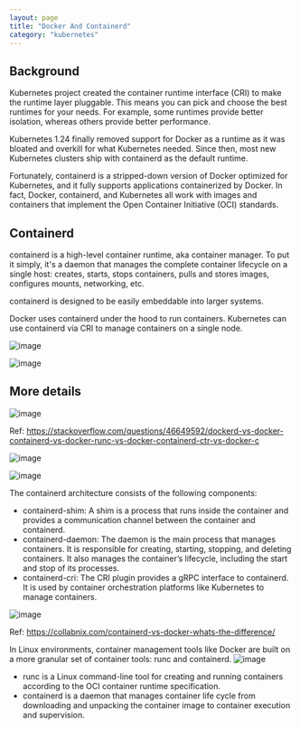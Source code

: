 ```yaml
---
layout: page
title: "Docker And Containerd"
category: "kubernetes"
---
```


## Background

Kubernetes project created the container runtime interface (CRI) to make
the runtime layer pluggable. This means you can pick and choose the best runtimes
for your needs. For example, some runtimes provide better isolation, whereas others
provide better performance.

Kubernetes 1.24 finally removed support for Docker as a runtime as it was bloated
and overkill for what Kubernetes needed. Since then, most new Kubernetes clusters
ship with containerd as the default runtime. 

Fortunately, containerd is a stripped-down version of Docker optimized for Kubernetes, and it
fully supports applications containerized by Docker. In fact, Docker, containerd, and
Kubernetes all work with images and containers that implement the Open Container
Initiative (OCI) standards.

## Containerd

containerd is a high-level container runtime, aka container manager. 
To put it simply, it's a daemon that manages the complete container lifecycle on a single host: 
creates, starts, stops containers, pulls and stores images, configures mounts, networking, etc.

containerd is designed to be easily embeddable into larger systems. 

Docker uses containerd under the hood to run containers. Kubernetes can use containerd via CRI to manage containers on a single node.

![image](https://github.com/user-attachments/assets/2279da2b-78bb-4c3c-b43d-dbe2ab363c65)

![image](https://github.com/user-attachments/assets/0932ad79-dc88-43fa-85e6-71bbf87b388d)


## More details
![image](https://github.com/user-attachments/assets/476823da-c08c-4102-9322-1f82b53303b6)

Ref: https://stackoverflow.com/questions/46649592/dockerd-vs-docker-containerd-vs-docker-runc-vs-docker-containerd-ctr-vs-docker-c 

![image](https://github.com/user-attachments/assets/cfe2c01d-c2fe-4a5a-91f8-dbcc2539d10a)


![image](https://github.com/user-attachments/assets/a40ed94c-6320-43c0-9e4c-a855675ef3cf)

The containerd architecture consists of the following components:
* containerd-shim: A shim is a process that runs inside the container and provides a communication channel between the container and containerd.
* containerd-daemon: The daemon is the main process that manages containers. It is responsible for creating, starting, stopping, and deleting containers. It also manages the container’s lifecycle, including the start and stop of its processes.
* containerd-cri: The CRI plugin provides a gRPC interface to containerd. It is used by container orchestration platforms like Kubernetes to manage containers.


![image](https://github.com/user-attachments/assets/7201cfc1-ea2f-45ca-a7f8-248bf90d1de8)

Ref: https://collabnix.com/containerd-vs-docker-whats-the-difference/


In Linux environments, container management tools like Docker are built on a more granular set of container tools: runc and containerd.
![image](https://github.com/user-attachments/assets/a07661ed-9cae-474a-b539-72ae2a5fc2c7)

* runc is a Linux command-line tool for creating and running containers according to the OCI container runtime specification.
* containerd is a daemon that manages container life cycle from downloading and unpacking the container image to container execution and supervision.
